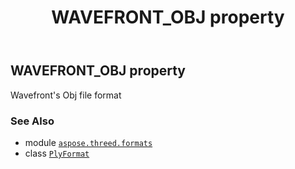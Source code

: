 ﻿---
title: WAVEFRONT_OBJ property
second_title: Aspose.3D for Python via .NET API References
description: 
type: docs
weight: 550
url: /aspose.threed.formats/plyformat/wavefront_obj/
is_root: false
---

## WAVEFRONT_OBJ property


Wavefront's Obj file format

### See Also
* module [`aspose.threed.formats`](../../)
* class [`PlyFormat`](/3d/python-net/aspose.threed.formats/plyformat)
